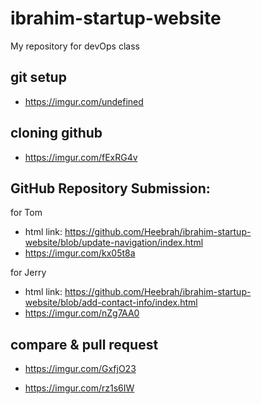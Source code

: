 # ibrahim-startup-website
My repository for devOps class



## git setup
- https://imgur.com/undefined

## cloning github
- https://imgur.com/fExRG4v


## GitHub Repository Submission:
for Tom
- html link: https://github.com/Heebrah/ibrahim-startup-website/blob/update-navigation/index.html
-  https://imgur.com/kx05t8a

for Jerry

- html link: https://github.com/Heebrah/ibrahim-startup-website/blob/add-contact-info/index.html
- https://imgur.com/nZg7AA0


## compare & pull request
-  https://imgur.com/GxfjO23

- https://imgur.com/rz1s6IW